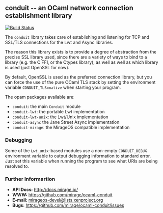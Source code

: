 ## conduit -- an OCaml network connection establishment library

[![Build Status](https://travis-ci.org/mirage/ocaml-conduit.svg?branch=master)](https://travis-ci.org/mirage/ocaml-conduit)

The `conduit` library takes care of establishing and listening for 
TCP and SSL/TLS connections for the Lwt and Async libraries.

The reason this library exists is to provide a degree of abstraction
from the precise SSL library used, since there are a variety of ways
to bind to a library (e.g. the C FFI, or the Ctypes library), as well
as well as which library is used (just OpenSSL for now).

By default, OpenSSL is used as the preferred connection library, but
you can force the use of the pure OCaml TLS stack by setting the
environment variable `CONDUIT_TLS=native` when starting your program.

The opam packages available are:

- `conduit`: the main `Conduit` module
- `conduit-lwt`: the portable Lwt implementation
- `conduit-lwt-unix`: the Lwt/Unix implementation
- `conduit-async` the Jane Street Async implementation
- `conduit-mirage`: the MirageOS compatible implementation

### Debugging

Some of the `Lwt_unix`-based modules use a non-empty `CONDUIT_DEBUG`
environment variable to output debugging information to standard error.
Just set this variable when running the program to see what URIs
are being resolved to.

### Further Informartion

* **API Docs:** http://docs.mirage.io/
* **WWW:** https://github.com/mirage/ocaml-conduit
* **E-mail:** <mirageos-devel@lists.xenproject.org>
* **Bugs:** https://github.com/mirage/ocaml-conduit/issues
